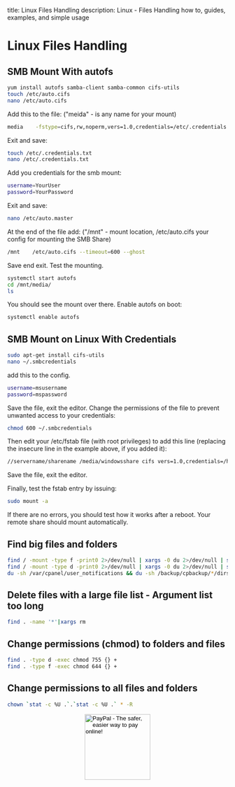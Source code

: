 title: Linux Files Handling
description: Linux - Files Handling how to, guides, examples, and simple usage

# Linux Files Handling

## SMB Mount With autofs

```bash
yum install autofs samba-client samba-common cifs-utils
touch /etc/auto.cifs
nano /etc/auto.cifs
```

Add this to the file: ("meida" - is any name for your mount)

```bash
media    -fstype=cifs,rw,noperm,vers=1.0,credentials=/etc/.credentials.txt    ://oscar.3os.re/ActiveShare/Media
```

Exit and save:

```bash
touch /etc/.credentials.txt
nano /etc/.credentials.txt
```

Add you credentials for the smb mount:

```bash
username=YourUser
password=YourPassword
```

Exit and save:

```bash
nano /etc/auto.master
```

At the end of the file add: ("/mnt" - mount location, /etc/auto.cifs your config for mounting the SMB Share)

```bash
/mnt    /etc/auto.cifs --timeout=600 --ghost
```

Save end exit.
Test the mounting.

```bash
systemctl start autofs
cd /mnt/media/
ls
```

You should see the mount over there.
Enable autofs on boot:

```bash
systemctl enable autofs
```

## SMB Mount on Linux With Credentials

```bash
sudo apt-get install cifs-utils
nano ~/.smbcredentials
```

add this to the config.

```bash
username=msusername
password=mspassword
```

Save the file, exit the editor.
Change the permissions of the file to prevent unwanted access to your credentials:

```bash
chmod 600 ~/.smbcredentials
```

Then edit your /etc/fstab file (with root privileges) to add this line (replacing the insecure line in the example above, if you added it):

```bash
//servername/sharename /media/windowsshare cifs vers=1.0,credentials=/home/ubuntuusername/.smbcredentials,iocharset=utf8,sec=ntlm 0 0
```

Save the file, exit the editor.

Finally, test the fstab entry by issuing:

```bash
sudo mount -a
```

If there are no errors, you should test how it works after a reboot. Your remote share should mount automatically.

## Find big files and folders

```bash
find / -mount -type f -print0 2>/dev/null | xargs -0 du 2>/dev/null | sort -n | tail -40 | cut -f2 | xargs -I{} du -sh 2>/dev/null {} | uniq; printf '+%.0s' {1..100}; echo; \
find / -mount -type d -print0 2>/dev/null | xargs -0 du 2>/dev/null | sort -n | tail -40 | cut -f2 | xargs -I{} du -sh 2>/dev/null {} | uniq; printf '+%.0s' {1..100}; echo; \
du -sh /var/cpanel/user_notifications && du -sh /backup/cpbackup/*/dirs/_var_cpanel/user_notifications
```

## Delete files with a large file list - Argument list too long

```bash
find . -name '*'|xargs rm
```

## Change permissions (chmod) to folders and files

```bash
find . -type d -exec chmod 755 {} +
find . -type f -exec chmod 644 {} +
```

## Change permissions to all files and folders

```bash
chown `stat -c %U .`.`stat -c %U .` * -R
```

<!-- Donation Button -->
<form action="https://www.paypal.com/cgi-bin/webscr" method="post" target="_top" align="center"><input type="hidden" name="cmd" value="_s-xclick"><input type="hidden" name="hosted_button_id" value="Q94AU5RUD4X6A"><input type="image" src="https://raw.githubusercontent.com/fire1ce/3os.org/gh-pages/assets/images/beerDonation.png" width="150px" border="0" name="submit" alt="PayPal - The safer, easier way to pay online!"></form>
<!-- Donation Button -->
